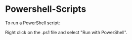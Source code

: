 # Powershell-Scripts

To run a PowerShell script:

Right click on the .ps1 file and select "Run with PowerShell".